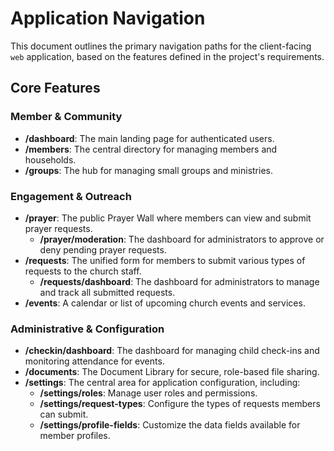 # Application Navigation

This document outlines the primary navigation paths for the client-facing `web` application, based
on the features defined in the project's requirements.

## Core Features

### Member & Community

- **/dashboard**: The main landing page for authenticated users.
- **/members**: The central directory for managing members and households.
- **/groups**: The hub for managing small groups and ministries.

### Engagement & Outreach

- **/prayer**: The public Prayer Wall where members can view and submit prayer requests.
  - **/prayer/moderation**: The dashboard for administrators to approve or deny pending prayer
    requests.
- **/requests**: The unified form for members to submit various types of requests to the church
  staff.
  - **/requests/dashboard**: The dashboard for administrators to manage and track all submitted
    requests.
- **/events**: A calendar or list of upcoming church events and services.

### Administrative & Configuration

- **/checkin/dashboard**: The dashboard for managing child check-ins and monitoring attendance for
  events.
- **/documents**: The Document Library for secure, role-based file sharing.
- **/settings**: The central area for application configuration, including:
  - **/settings/roles**: Manage user roles and permissions.
  - **/settings/request-types**: Configure the types of requests members can submit.
  - **/settings/profile-fields**: Customize the data fields available for member profiles.
